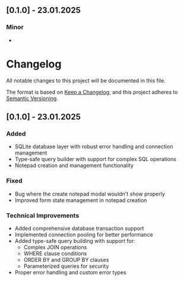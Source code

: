 ## [0.1.0] - 23.01.2025

### Minor
- 

# Changelog

All notable changes to this project will be documented in this file.

The format is based on [Keep a Changelog](https://keepachangelog.com/en/1.0.0/),
and this project adheres to [Semantic Versioning](https://semver.org/spec/v2.0.0.html).

## [0.1.0] - 23.01.2025

### Added

- SQLite database layer with robust error handling and connection management
- Type-safe query builder with support for complex SQL operations
- Notepad creation and management functionality

### Fixed

- Bug where the create notepad modal wouldn't show properly
- Improved form state management in notepad creation

### Technical Improvements

- Added comprehensive database transaction support
- Implemented connection pooling for better performance
- Added type-safe query building with support for:
  - Complex JOIN operations
  - WHERE clause conditions
  - ORDER BY and GROUP BY clauses
  - Parameterized queries for security
- Proper error handling and custom error types
